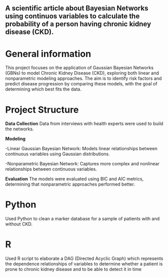 ## A scientific article about Bayesian Networks using continuos variables to calculate the probability of a person having chronic kidney disease (CKD).

# General information
This project focuses on the application of Gaussian Bayesian Networks (GBNs) to model Chronic Kidney Disease (CKD), exploring both linear and nonparametric modeling approaches. The aim is to identify risk factors and predict disease progression by comparing these models, with the goal of determining which best fits the data.

# Project Structure 
**Data Collection** Data from interviews with health experts were used to build the networks.

**Modeling**

-Linear Gaussian Bayesian Network: Models linear relationships between continuous variables using Gaussian distributions.

-Nonparametric Bayesian Network: Captures more complex and nonlinear relationships between continuous variables.

**Evaluation** The models were evaluated using BIC and AIC metrics, determining that nonparametric approaches performed better.

# Python
Used Python to clean a marker database for a sample of patients with and without CKD.

# R
Used R script to elaborate a DAG (Directed Acyclic Graph) which represents the dependence relationships of variables to determine whether a patient is prone to chronic kidney disease and to be able to detect it in time
